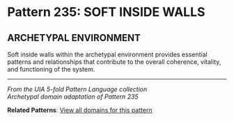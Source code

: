 # Pattern 235: SOFT INSIDE WALLS

## ARCHETYPAL ENVIRONMENT

Soft inside walls within the archetypal environment provides essential patterns and relationships that contribute to the overall coherence, vitality, and functioning of the system.

---

*From the UIA 5-fold Pattern Language collection*  
*Archetypal domain adaptation of Pattern 235*

**Related Patterns**: [View all domains for this pattern](../../UIA/md/T235%20SOFT%20INSIDE%20WALLS.md)
